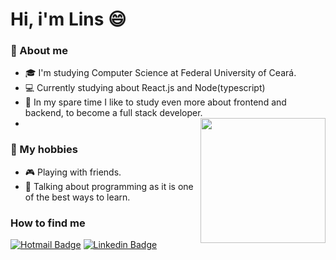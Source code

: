 # Hi, i'm Lins 😄


### 🤠 About me 
  - 🎓 I'm studying Computer Science at Federal University of Ceará.
  - 💻 Currently studying about React.js and Node(typescript)
  - 📌 In my spare time I like to study even more about frontend and backend, to become a full stack developer.
  - <img src= "https://i.pinimg.com/originals/89/c8/58/89c858205689c2756a3c434575f74c8b.png" min-width="200px" max-width="250px" width="200px" align="right">

### 🌊 My hobbies
  - 🎮 Playing with friends.
  - 🤝 Talking about programming as it is one of the best ways to learn.

### How to find me
[![Hotmail Badge](https://img.shields.io/badge/Gmail-D14836?style=for-the-badge&logo=gmail&logoColor=white)](mailto:thiagolins13255@gmail.com)
[![Linkedin Badge](https://img.shields.io/badge/LinkedIn-0077B5?style=for-the-badge&logo=linkedin&logoColor=white/)](https://www.linkedin.com/in/thiago-lins-3b5269211/)
